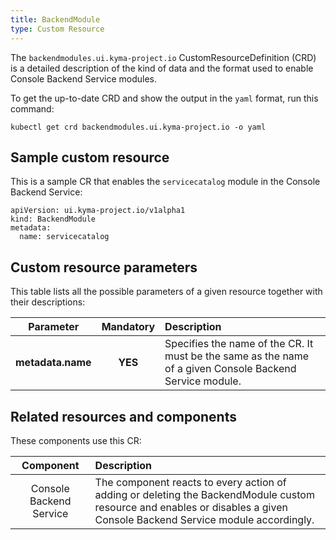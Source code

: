 ```yaml
---
title: BackendModule
type: Custom Resource
---
```


The `backendmodules.ui.kyma-project.io` CustomResourceDefinition (CRD) is a detailed description of the kind of data and the format used to enable Console Backend Service modules.

To get the up-to-date CRD and show the output in the `yaml` format, run this command:

```
kubectl get crd backendmodules.ui.kyma-project.io -o yaml
```

## Sample custom resource

This is a sample CR that enables the `servicecatalog` module in the Console Backend Service:

```
apiVersion: ui.kyma-project.io/v1alpha1
kind: BackendModule
metadata:
  name: servicecatalog
```

## Custom resource parameters

This table lists all the possible parameters of a given resource together with their descriptions:

| Parameter   |      Mandatory      |  Description |
|:----------:|:-------------:|:------|
| **metadata.name** |    **YES**   | Specifies the name of the CR. It must be the same as the name of a given Console Backend Service module. |

## Related resources and components

These components use this CR:

| Component   |   Description |
|:----------:|:------|
| Console Backend Service |  The component reacts to every action of adding or deleting the BackendModule custom resource and enables or disables a given Console Backend Service module accordingly. |
